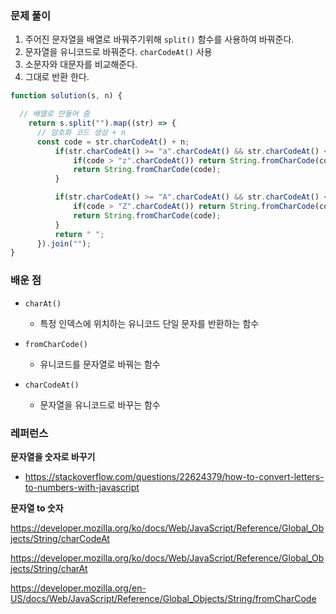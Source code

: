 
### 문제 풀이

 1. 주어진 문자열을 배열로 바꿔주기위해 ```split()``` 함수를 사용하여 바꿔준다. 
 2. 문자열을 유니코드로 바꿔준다. ```charCodeAt()``` 사용 
 3. 소문자와 대문자를 비교해준다. 
 4. 그대로 반환 한다. 


```js
function solution(s, n) {

  // 배열로 만들어 줌 
    return s.split("").map((str) => {
      // 암호화 코드 생성 + n 
      const code = str.charCodeAt() + n;
          if(str.charCodeAt() >= "a".charCodeAt() && str.charCodeAt() <= "z".charCodeAt()) {
              if(code > "z".charCodeAt()) return String.fromCharCode(code -26);
              return String.fromCharCode(code);
          }

          if(str.charCodeAt() >= "A".charCodeAt() && str.charCodeAt() <= "Z".charCodeAt()) {
              if(code > "Z".charCodeAt()) return String.fromCharCode(code -26);
              return String.fromCharCode(code);
          }
          return " ";
      }).join("");
}
```

### 배운 점 

* ```charAt()```
  * 특정 인덱스에 위치하는 유니코드 단일 문자를 반환하는 함수

* ```fromCharCode()```
  * 유니코드를 문자열로 바꿔는 함수

* ```charCodeAt()```
  * 문자열을 유니코드로 바꾸는 함수   



### 레퍼런스

**문자열을 숫자로 바꾸기**

* https://stackoverflow.com/questions/22624379/how-to-convert-letters-to-numbers-with-javascript

**문자열 to 숫자** 

https://developer.mozilla.org/ko/docs/Web/JavaScript/Reference/Global_Objects/String/charCodeAt

https://developer.mozilla.org/ko/docs/Web/JavaScript/Reference/Global_Objects/String/charAt

https://developer.mozilla.org/en-US/docs/Web/JavaScript/Reference/Global_Objects/String/fromCharCode

